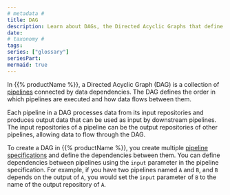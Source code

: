 ```yaml
---
# metadata #
title: DAG
description: Learn about DAGs, the Directed Acyclic Graphs that define the order in which pipelines are executed and how data flows between them.
date:
# taxonomy #
tags: 
series: ["glossary"]
seriesPart:
mermaid: true
---
```


In {{% productName %}}, a Directed Acyclic Graph (DAG) is a collection of [pipelines](TBD) connected by data dependencies. The DAG defines the order in which pipelines are executed and how data flows between them.

Each pipeline in a DAG processes data from its input repositories and produces output data that can be used as input by downstream pipelines. The input repositories of a pipeline can be the output repositories of other pipelines, allowing data to flow through the DAG.

To create a DAG in {{% productName %}}, you create multiple [pipeline specifications](TBD) and define the dependencies between them. You can define dependencies between pipelines using the `input` parameter in the pipeline specification. For example, if you have two pipelines named `A` and `B`, and `B` depends on the output of `A`, you would set the `input` parameter of `B` to the name of the output repository of `A`.


<!-- ```s
// Pipeline Specification A
{
  "pipeline": {
    "name": "pipeline_A"
  },
  "transform": {
    "cmd": ["echo", "This is pipeline A"],
    "image": "alpine:3.12.0"
  },
  "output": {
    "pfs": {
      "repo": "pipeline_A_output"
    }
  }
}

// Pipeline Specification B 

{
  "pipeline": {
    "name": "pipeline_B"
  },
  "input": {
    "pfs": {
      "repo": "pipeline_A_output"
    }
  },
  "transform": {
    "cmd": ["echo", "This is pipeline B"],
    "image": "alpine:3.12.0"
  },
  "output": {
    "pfs": {
      "repo": "pipeline_B_output"
    }
  }
}
``` -->